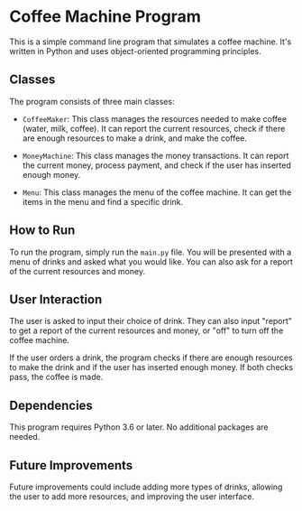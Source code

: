 # Coffee Machine Program

This is a simple command line program that simulates a coffee machine. 
It's written in Python and uses object-oriented programming principles.

## Classes

The program consists of three main classes:

- `CoffeeMaker`: This class manages the resources needed to make coffee (water, milk, coffee). 
   It can report the current resources, check if there are enough resources to make a drink, 
   and make the coffee.

- `MoneyMachine`: This class manages the money transactions. 
   It can report the current money, process payment, and check if the user has inserted enough money.

- `Menu`: This class manages the menu of the coffee machine. 
   It can get the items in the menu and find a specific drink.

## How to Run

To run the program, simply run the `main.py` file. 
You will be presented with a menu of drinks and asked what you would like. 
You can also ask for a report of the current resources and money.


## User Interaction

The user is asked to input their choice of drink. 
They can also input "report" to get a report of the current resources and money, 
or "off" to turn off the coffee machine.

If the user orders a drink, the program checks if there are enough resources to 
make the drink and if the user has inserted enough money. If both checks pass, 
the coffee is made.

## Dependencies

This program requires Python 3.6 or later. No additional packages are needed.

## Future Improvements

Future improvements could include adding more types of drinks, allowing
the user to add more resources, and improving the user interface.